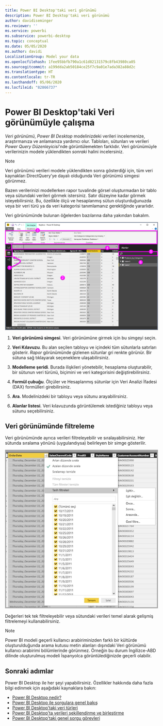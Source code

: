 ```yaml
---
title: Power BI Desktop'taki veri görünümü
description: Power BI Desktop'taki veri görünümü
author: davidiseminger
ms.reviewer: ''
ms.service: powerbi
ms.subservice: powerbi-desktop
ms.topic: conceptual
ms.date: 05/05/2020
ms.author: davidi
LocalizationGroup: Model your data
ms.openlocfilehash: 1fee95bbfb790a1c61d82131579c8fb43980ca05
ms.sourcegitcommit: a199dda2ab50184ce25f7c9a01e7ada382a88d2c
ms.translationtype: HT
ms.contentlocale: tr-TR
ms.lasthandoff: 05/06/2020
ms.locfileid: "82866737"
---
```

# <a name="work-with-data-view-in-power-bi-desktop"></a>Power BI Desktop'taki Veri görünümüyle çalışma

*Veri görünümü*, *Power BI Desktop* modelinizdeki verileri incelemenize, araştırmanıza ve anlamanıza yardımcı olur. Tabloları, sütunları ve verileri *Power Query Düzenleyicisi*'nde görüntülemekten farklıdır. Veri görünümüyle verilerinizin modele yüklendikten *sonraki* halini incelersiniz.

> [!NOTE]
> Veri görünümü verileri modele yüklendikten sonra gösterdiği için, tüm veri kaynakları DirectQuery’ye dayalı olduğunda Veri görünümü simgesi görünmez. 

Bazen verilerinizi modellerken rapor tuvalinde görsel oluşturmadan bir tablo veya sütundaki verileri görmek istersiniz. Satır düzeyine kadar görmek isteyebilirsiniz. Bu, özellikle ölçü ve hesaplanmış sütun oluşturduğunuzda veya bir veri türü ya da veri kategorisi tanımlamanız gerektiğinde yararlıdır.

Veri görünümünde bulunan öğelerden bazılarına daha yakından bakalım.

![Power BI Desktop'taki veri görünümü](media/desktop-data-view/dataview_fullscreen.png)

1. **Veri görünümü simgesi**. Veri görünümüne girmek için bu simgeyi seçin.

2. **Veri Kılavuzu**. Bu alan seçilen tabloyu ve içindeki tüm sütunlarla satırları gösterir. *Rapor* görünümünde gizlenen sütunlar gri renkte görünür. Bir sütuna sağ tıklayarak seçeneklere ulaşabilirsiniz.

3. **Modelleme şeridi**. Burada ilişkileri yönetebilir, hesaplama oluşturabilir, bir sütunun veri türünü, biçimini ve veri kategorisini değiştirebilirsiniz.

4. **Formül çubuğu**. Ölçüler ve Hesaplanmış sütunlar için Veri Analizi İfadesi (DAX) formülleri girebilirsiniz.

5. **Ara**. Modelinizdeki bir tabloyu veya sütunu arayabilirsiniz.

6. **Alanlar listesi**. Veri kılavuzunda görüntülemek istediğiniz tabloyu veya sütunu seçebilirsiniz.

## <a name="filtering-in-data-view"></a>Veri görünümünde filtreleme

Veri görünümünde ayrıca verileri filtreleyebilir ve sıralayabilirsiniz. Her sütunda sıralama yönünü (uygulandıysa) belirleyen bir simge gösterilir.

![Power BI Desktop'taki Veri görünümünde sıralama ve filtreleme](media/desktop-data-view/dataview_sort-and-filter.png)

Değerleri tek tek filtreleyebilir veya sütundaki verileri temel alarak gelişmiş filtrelemeyi kullanabilirsiniz.

> [!NOTE]
> Power BI modeli geçerli kullanıcı arabiriminizden farklı bir kültürde oluşturulduğunda arama kutusu metin alanları dışındaki Veri görünümü kullanıcı arabirimi bölümlerinde görünmez. Örneğin bu durum İngilizce-ABD dilinde oluşturulmuş modeli İspanyolca görüntülediğinizde geçerli olabilir.


## <a name="next-steps"></a>Sonraki adımlar

Power BI Desktop ile her şeyi yapabilirsiniz. Özellikler hakkında daha fazla bilgi edinmek için aşağıdaki kaynaklara bakın:

* [Power BI Desktop nedir?](desktop-what-is-desktop.md)
* [Power BI Desktop ile sorgulara genel bakış](desktop-query-overview.md)
* [Power BI Desktop'taki veri türleri](desktop-data-types.md)
* [Power BI Desktop'ta verileri şekillendirme ve birleştirme](desktop-shape-and-combine-data.md)
* [Power BI Desktop'taki genel sorgu görevleri](desktop-common-query-tasks.md)
